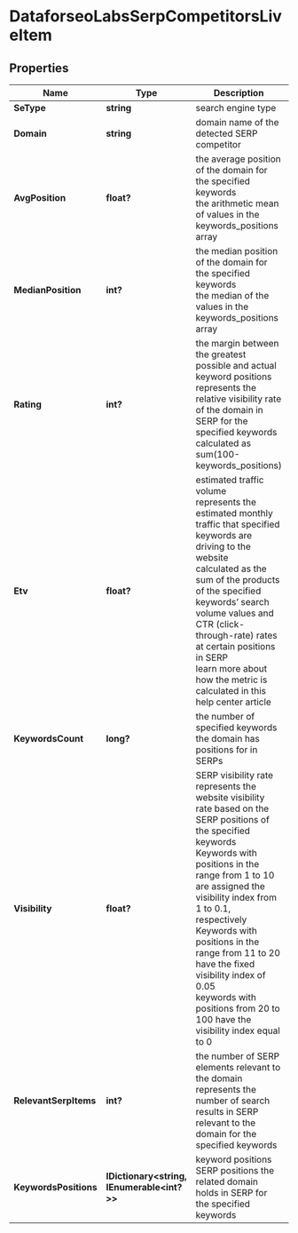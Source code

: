 # DataforseoLabsSerpCompetitorsLiveItem


## Properties

| Name | Type | Description | Notes |
|------------ | ------------- | ------------- | -------------|
**SeType** | **string** | search engine type |[optional]|
**Domain** | **string** | domain name of the detected SERP competitor |[optional]|
**AvgPosition** | **float?** | the average position of the domain for the specified keywords<br>the arithmetic mean of values in the keywords_positions array |[optional]|
**MedianPosition** | **int?** | the median position of the domain for the specified keywords<br>the median of the values in the keywords_positions array |[optional]|
**Rating** | **int?** | the margin between the greatest possible and actual keyword positions<br>represents the relative visibility rate of the domain in SERP for the specified keywords<br>calculated as sum(100-keywords_positions) |[optional]|
**Etv** | **float?** | estimated traffic volume<br>represents the estimated monthly traffic that specified keywords are driving to the website<br>calculated as the sum of the products of the specified keywords’ search volume values and CTR (click-through-rate) rates at certain positions in SERP<br>learn more about how the metric is calculated in this help center article |[optional]|
**KeywordsCount** | **long?** | the number of specified keywords the domain has positions for in SERPs |[optional]|
**Visibility** | **float?** | SERP visibility rate<br>represents the website visibility rate based on the SERP positions of the specified keywords<br>Keywords with positions in the range from 1 to 10 are assigned the visibility index from 1 to 0.1, respectively<br>Keywords with positions in the range from 11 to 20 have the fixed visibility index of 0.05<br>keywords with positions from 20 to 100 have the visibility index equal to 0 |[optional]|
**RelevantSerpItems** | **int?** | the number of SERP elements relevant to the domain<br>represents the number of search results in SERP relevant to the domain for the specified keywords |[optional]|
**KeywordsPositions** | **IDictionary<string, IEnumerable<int?>>** | keyword positions<br>SERP positions the related domain holds in SERP for the specified keywords |[optional]|